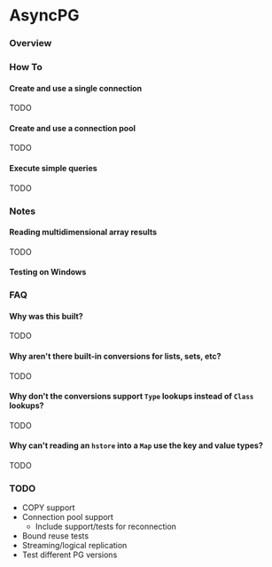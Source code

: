 # AsyncPG

### Overview

### How To

#### Create and use a single connection

TODO

#### Create and use a connection pool

TODO

#### Execute simple queries

TODO

### Notes

#### Reading multidimensional array results

TODO

#### Testing on Windows

### FAQ

#### Why was this built?

TODO

#### Why aren't there built-in conversions for lists, sets, etc?

TODO

#### Why don't the conversions support `Type` lookups instead of `Class` lookups?

TODO

#### Why can't reading an `hstore` into a `Map` use the key and value types?

TODO

### TODO

* COPY support
* Connection pool support
  * Include support/tests for reconnection
* Bound reuse tests
* Streaming/logical replication
* Test different PG versions